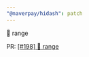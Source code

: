 ```yaml
---
"@naverpay/hidash": patch
---
```


🚀 range

PR: [[#198] 🚀 range](https://github.com/NaverPayDev/hidash/pull/199)
